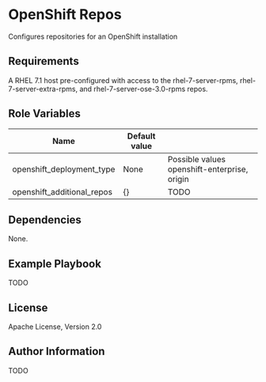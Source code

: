 OpenShift Repos
================

Configures repositories for an OpenShift installation

Requirements
------------

A RHEL 7.1 host pre-configured with access to the rhel-7-server-rpms,
rhel-7-server-extra-rpms, and rhel-7-server-ose-3.0-rpms repos.

Role Variables
--------------

| Name                          | Default value |                                              |
|-------------------------------|---------------|----------------------------------------------|
| openshift_deployment_type     | None          | Possible values openshift-enterprise, origin |
| openshift_additional_repos    | {}            | TODO                                         |

Dependencies
------------

None.

Example Playbook
----------------

TODO

License
-------

Apache License, Version 2.0

Author Information
------------------

TODO
